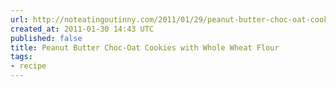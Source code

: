 ```yaml
---
url: http://noteatingoutinny.com/2011/01/29/peanut-butter-choc-oat-cookies-with-whole-wheat-flour/
created_at: 2011-01-30 14:43 UTC
published: false
title: Peanut Butter Choc-Oat Cookies with Whole Wheat Flour
tags:
- recipe
---
```



